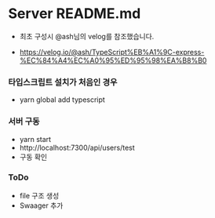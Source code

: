 # Server README.md

- 최초 구성시 @ash님의 velog를 참조했습니다.
* https://velog.io/@ash/TypeScript%EB%A1%9C-express-%EC%84%A4%EC%A0%95%ED%95%98%EA%B8%B0

### 타입스크립트 설치가 처음인 경우
* yarn global add typescript

### 서버 구동
* yarn start
* http://localhost:7300/api/users/test
* 구동 확인

### ToDo 
* file 구조 생성
* Swaager 추가
